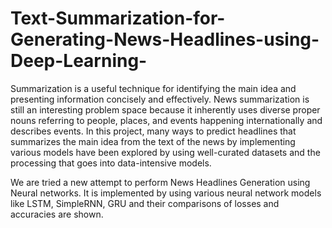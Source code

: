 # Text-Summarization-for-Generating-News-Headlines-using-Deep-Learning-

Summarization is a useful technique for identifying the main idea and presenting information concisely and effectively. News summarization is still an interesting problem space because it inherently uses diverse proper nouns referring to people, places, and events happening internationally and describes events. In this project, many ways to predict headlines that summarizes the main idea from the text of the news by implementing various models have been explored by using well-curated datasets and the processing that goes into data-intensive models.

We are tried a new attempt to perform News Headlines Generation using Neural networks. It is implemented by using various neural network models like LSTM, SimpleRNN, GRU and their comparisons of losses and accuracies are shown.
